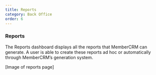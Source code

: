 ```yaml
---
title: Reports
category: Back Office
order: 6
---
```


### Reports

The Reports dashboard displays all the reports that MemberCRM can generate. A user is able to create these reports ad hoc or automatically through MemberCRM’s generation system.

[Image of reports page]
